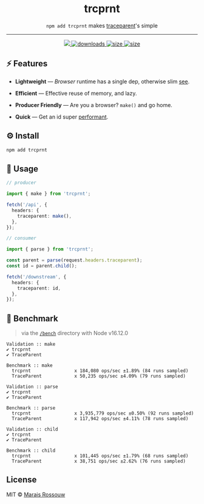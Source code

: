 <div align="center">
    <h1>trcprnt</h1>
	<p><code>npm add trcprnt</code> makes <a href="https://www.w3.org/TR/trace-context/#traceparent-header">traceparent</a>'s simple</p>
	<hr />
	<div>
		<a href="https://github.com/maraisr/trcprnt/actions/workflows/ci.yml">
			<img src="https://github.com/maraisr/trcprnt/actions/workflows/ci.yml/badge.svg"/>
		</a>
		<a href="https://npm-stat.com/charts.html?package=trcprnt">
			<img src="https://badgen.net/npm/dm/trcprnt?labelColor=black&color=black" alt="downloads"/>
		</a>
		<a href="https://packagephobia.com/result?p=trcprnt">
			<img src="https://badgen.net/packagephobia/install/trcprnt?labelColor=black&color=black" alt="size"/>
		</a>
		<a href="https://bundlephobia.com/result?p=trcprnt">
			<img src="https://badgen.net/bundlephobia/minzip/trcprnt?labelColor=black&color=black" alt="size"/>
		</a>
	</div>
</div>

## ⚡ Features

- **Lightweight** — _Browser_ runtime has a single dep, otherwise slim [see](https://npm.anvaka.com/#/view/2d/trcprnt).

- **Efficient** — Effective reuse of memory, and lazy.

- **Producer Friendly** — Are you a browser? `make()` and go home.

- **Quick** — Get an id super [performant](#-benchmark).

## ⚙️ Install

```sh
npm add trcprnt
```

## 🚀 Usage

```ts
// producer

import { make } from 'trcprnt';

fetch('/api', {
  headers: {
    traceparent: make(),
  },
});

// consumer

import { parse } from 'trcprnt';

const parent = parse(request.headers.traceparent);
const id = parent.child();

fetch('/downstream', {
  headers: {
    traceparent: id,
  },
});
```

## 💨 Benchmark

> via the [`/bench`](/bench) directory with Node v16.12.0

```
Validation :: make
✔ trcprnt
✔ TraceParent

Benchmark :: make
  trcprnt                x 184,080 ops/sec ±1.89% (84 runs sampled)
  TraceParent            x 50,235 ops/sec ±4.09% (79 runs sampled)

Validation :: parse
✔ trcprnt
✔ TraceParent

Benchmark :: parse
  trcprnt                x 3,935,779 ops/sec ±0.50% (92 runs sampled)
  TraceParent            x 117,942 ops/sec ±4.11% (78 runs sampled)

Validation :: child
✔ trcprnt
✔ TraceParent

Benchmark :: child
  trcprnt                x 101,445 ops/sec ±1.79% (68 runs sampled)
  TraceParent            x 38,751 ops/sec ±2.62% (76 runs sampled)
```

## License

MIT © [Marais Rossouw](https://marais.io)
